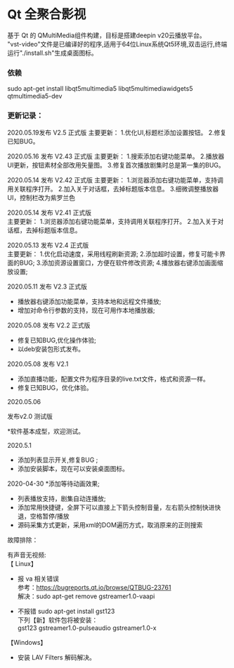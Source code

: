 # Qt 全聚合影视
基于 Qt 的 QMultiMedia组件构建，目标是搭建deepin v20云播放平台。  
"vst-video"文件是已编译好的程序,适用于64位Linux系统Qt5环境,双击运行,终端运行"./install.sh"生成桌面图标。  
### 依赖  
sudo apt-get install libqt5multimedia5 libqt5multimediawidgets5 qtmultimedia5-dev

### 更新记录：

2020.05.19发布 V2.5 正式版
主要更新：
1.优化UI,标题栏添加设置按钮。
2.修复已知BUG。

2020.05.16 发布 V2.43 正式版
主要更新：
1.搜索添加右键功能菜单。
2.播放器UI更新，按钮素材全部改用矢量图。
3.修复首次播放剧集时总是第一集的BUG。

2020.05.14 发布 V2.42 正式版
主要更新：
1.浏览器添加右键功能菜单，支持调用关联程序打开。
2.加入关于对话框，去掉标题版本信息。
3.细微调整播放器UI，控制栏改为紫罗兰色

2020.05.14 发布 V2.41 正式版  
主要更新：
1.浏览器添加右键功能菜单，支持调用关联程序打开。
2.加入关于对话框，去掉标题版本信息。

2020.05.13  发布 V2.4 正式版  
主要更新：
1.优化启动速度，采用线程刷新资源;
2.添加超时设置，修复可能卡界面的BUG;
3.添加资源设置窗口，方便在软件修改资源;
4.播放器右键添加画面缩放设置;

2020.05.11  发布 V2.3 正式版  
* 播放器右键添加功能菜单，支持本地和远程文件播放;
* 增加对命令行参数的支持，现在可用作本地播放器;

2020.05.08  发布 V2.2 正式版  
*  修复已知BUG,优化操作体验;
*  以deb安装包形式发布。

2020.05.08  发布 V2.1

* 添加直播功能，配置文件为程序目录的live.txt文件，格式和资源一样。
*  修复已知BUG，优化体验。

2020.05.06

发布v2.0 测试版

*软件基本成型，欢迎测试。

2020.5.1
* 添加列表显示开关,修复BUG ;
* 添加安装脚本，现在可以安装桌面图标。

2020-04-30
*添加等待动画效果;
* 列表播放支持，剧集自动连播放;
* 添加常用快捷键，全屏下可以直接上下箭头控制音量，左右箭头控制快进快退，空格暂停/播放
*  源码采集方式更新，采用xml的DOM遍历方式，取消原来的正则搜索

故障排除：

有声音无视频:  
【 Linux】
* 报 va 相关错误  
参考：https://bugreports.qt.io/browse/QTBUG-23761  
解决：sudo apt-get remove gstreamer1.0-vaapi  

* 不报错
sudo apt-get install gst123  
下列【新】软件包将被安装：  
gst123 gstreamer1.0-pulseaudio gstreamer1.0-x  

【Windows】
* 安装 LAV Filters 解码解决。



